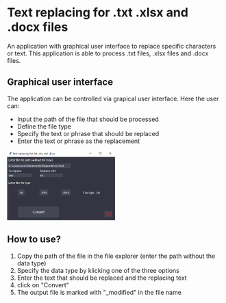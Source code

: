 # Text replacing for .txt .xlsx and .docx files 
An application with graphical user interface to replace specific characters or text. This application is able to process .txt files, .xlsx files and .docx files. 

## Graphical user interface
The application can be controlled via grapical user interface. Here the user can: 

- Input the path of the file that should be processed 
- Define the file type 
- Specify the text or phrase that should be replaced 
- Enter the text or phrase as the replacement 

<img src="Graphical_user_interface.png" alt="Graphical User Interface" width="50%" height="50%">

## How to use?

1) Copy the path of the file in the file explorer (enter the path without the data type)
2) Specify the data type by klicking one of the three options 
3) Enter the text that should be replaced and the replacing text 
4) click on "Convert" 
5) The output file is marked with "_modified" in the file name 



